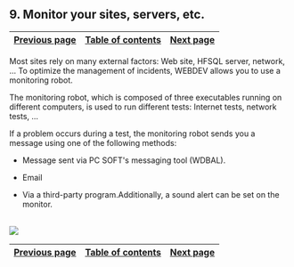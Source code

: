 
## 9. Monitor your sites, servers, etc.
			

| [Previous page](../Concepts_WB/1410087398.md) | [Table of contents](../Concepts_WB/1410087102.md) | [Next page](../Concepts_WB/1410087149.md) |
| --- | --- | --- |



<a name="NOTE1"></a>
<a name="NOTE1_1"></a>
Most sites rely on many external factors: Web site, HFSQL server, network, ... To optimize the management of incidents, WEBDEV allows you to use a monitoring robot.

The monitoring robot, which is composed of three executables running on different computers, is used to run different tests: Internet tests, network tests, ...

If a problem occurs during a test, the monitoring robot sends you a message using one of the following methods:

- Message sent via PC SOFT's messaging tool (WDBAL).

- Email

- Via a third-party program.Additionally, a sound alert can be set on the monitor.

<br>![](https://doc.pcsoft.fr/en-US/images/image.awp?langid=3&name=P8-Surveillez%20vos%20sites.gif)


| [Previous page](../Concepts_WB/1410087398.md) | [Table of contents](../Concepts_WB/1410087102.md) | [Next page](../Concepts_WB/1410087149.md) |
| --- | --- | --- |




